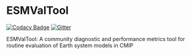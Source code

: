 # ESMValTool
[![Codacy Badge](https://api.codacy.com/project/badge/Grade/70c69582d71d417fa342a6f54e0eb0c5)](https://www.codacy.com/app/bjoernbroetz/ESMValTool?utm_source=github.com&utm_medium=referral&utm_content=ESMValGroup/ESMValTool&utm_campaign=badger)
 [![Gitter](https://badges.gitter.im/Join%20Chat.svg)](https://gitter.im/ESMValGroup?utm_source=badge&utm_medium=badge&utm_campaign=pr-badge&utm_content=badge)

ESMValTool: A community diagnostic and performance metrics tool for routine evaluation of Earth system models in CMIP 
